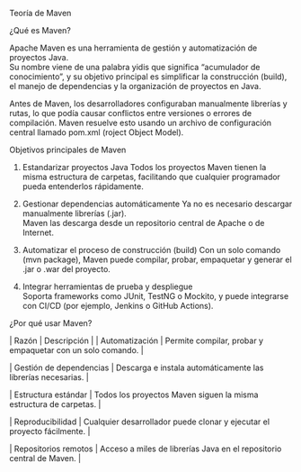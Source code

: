 Teoría de Maven

¿Qué es Maven?

Apache Maven es una herramienta de gestión y automatización de proyectos Java.  
Su nombre viene de una palabra yidis que significa “acumulador de conocimiento”, y su objetivo principal es simplificar la construcción (build), el manejo de dependencias y la organización de proyectos en Java.

Antes de Maven, los desarrolladores configuraban manualmente librerías y rutas, lo que podía causar conflictos entre versiones o errores de compilación. Maven resuelve esto usando un archivo de configuración central llamado pom.xml (roject Object Model).

Objetivos principales de Maven

1. Estandarizar proyectos Java 
   Todos los proyectos Maven tienen la misma estructura de carpetas, facilitando que cualquier programador pueda entenderlos rápidamente.

2. Gestionar dependencias automáticamente 
   Ya no es necesario descargar manualmente librerías (.jar).  
   Maven las descarga desde un repositorio central de Apache o de Internet.

3. Automatizar el proceso de construcción (build) 
   Con un solo comando (mvn package), Maven puede compilar, probar, empaquetar y generar el .jar o .war del proyecto.

4. Integrar herramientas de prueba y despliegue  
   Soporta frameworks como JUnit, TestNG o Mockito, y puede integrarse con CI/CD (por ejemplo, Jenkins o GitHub Actions).

¿Por qué usar Maven?

| Razón | Descripción |
| Automatización | Permite compilar, probar y empaquetar con un solo comando. |

| Gestión de dependencias | Descarga e instala automáticamente las librerías necesarias. |

| Estructura estándar | Todos los proyectos Maven siguen la misma estructura de carpetas. |

| Reproducibilidad | Cualquier desarrollador puede clonar y ejecutar el proyecto fácilmente. |

| Repositorios remotos | Acceso a miles de librerías Java en el repositorio central de Maven. |

